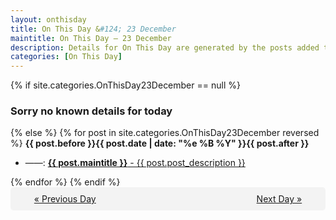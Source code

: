 ```yaml
---
layout: onthisday
title: On This Day &#124; 23 December
maintitle: On This Day — 23 December
description: Details for On This Day are generated by the posts added to the website so the content is subject to changes/updates over time.
categories: [On This Day]
---
```


{% if site.categories.OnThisDay23December == null %}
<h3>Sorry no known details for today</h3>
{% else %}
{% for post in site.categories.OnThisDay23December reversed %}
<strong>{{ post.before }}{{ post.date | date: "%e %B %Y" }}{{ post.after }}</strong>
<ul>
<li> ——: <a class="{{ post.class }}" href="{{ post.url }}"><strong>{{ post.maintitle }}</strong> - {{ post.post_description }}</a></li>
</ul>
{% endfor %}
{% endif %}
<br />
<div style="background-color: #f3f3f3; padding: 10px; border-radius: 5px; text-align: center; display: flex; justify-content: space-evenly;">
<a href="/onthisday/12/12-22">« Previous Day</a>
<span style="visibility:hidden;">[ Visit Leap Year February 29 ]</span>
<a href="/onthisday/12/12-24">Next Day »</a>
</div>
